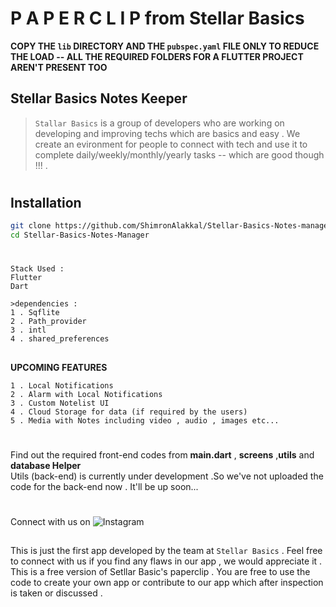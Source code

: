 # P A P E R C L I P  from Stellar Basics

**COPY THE `lib` DIRECTORY AND THE `pubspec.yaml` FILE ONLY TO REDUCE THE LOAD -- ALL THE REQUIRED FOLDERS FOR A FLUTTER PROJECT AREN'T PRESENT TOO**


## Stellar Basics Notes Keeper 
> `Stallar Basics` is a group of developers who are working on developing and improving techs which are basics and easy . We create an evironment for people to connect with tech and use it to complete daily/weekly/monthly/yearly tasks -- which are good though !!! . 

#
## Installation
```bash
git clone https://github.com/ShimronAlakkal/Stellar-Basics-Notes-manager/
cd Stellar-Basics-Notes-Manager
```

#

```
Stack Used :
Flutter 
Dart

>dependencies :
1 . Sqflite
2 . Path_provider
3 . intl 
4 . shared_preferences

```
##
**UPCOMING FEATURES**
```
1 . Local Notifications
2 . Alarm with Local Notifications 
3 . Custom Notelist UI
4 . Cloud Storage for data (if required by the users)
5 . Media with Notes including video , audio , images etc...
```
#
Find out the required front-end codes from **main.dart** , **screens** ,**utils** and **database Helper**  
Utils (back-end) is currently under development .So we've not uploaded the code for the back-end now . It'll be up soon...
# 
Connect with us on ![Instagram](https://www.instagram.com/shimron.alakkal)

##
This is just the first app developed by the team at `Stellar Basics` . Feel free to connect with us if you find any flaws in our app , we would appreciate it .
This is a free version of Setllar Basic's paperclip .
You are free to use the code to create your own app or contribute to our app which after inspection is taken or discussed .
